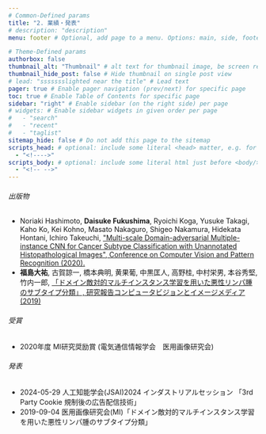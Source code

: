 ```yaml
---
# Common-Defined params
title: "2. 業績・発表"
# description: "description"
menu: footer # Optional, add page to a menu. Options: main, side, footer

# Theme-Defined params
authorbox: false
thumbnail_alt: "Thumbnail" # alt text for thumbnail image, be screen reader friendly!
thumbnail_hide_post: false # Hide thumbnail on single post view
# lead: "ssssssslighted near the title" # Lead text
pager: true # Enable pager navigation (prev/next) for specific page
toc: true # Enable Table of Contents for specific page
sidebar: "right" # Enable sidebar (on the right side) per page
# widgets: # Enable sidebar widgets in given order per page
#   - "search"
#   - "recent"
#   - "taglist"
sitemap_hide: false # Do not add this page to the sitemap
scripts_head: # optional: include some literal <head> matter, e.g. for page-specific JS imports; safeHTML-filtered
  - "<!---->"
scripts_body: # optional: include some literal html just before <body/> tag, e.g. JS initialization; safeHTML-filtered
  - "<!-- -->"
---
```

###### 出版物
- Noriaki Hashimoto, **Daisuke Fukushima**, Ryoichi Koga, Yusuke Takagi, Kaho Ko, Kei Kohno, Masato Nakaguro, Shigeo Nakamura, Hidekata Hontani, Ichiro Takeuchi, ["Multi-scale Domain-adversarial Multiple-instance CNN for Cancer Subtype Classification with Unannotated Histopathological Images", Conference on Computer Vision and Pattern Recognition (2020).](https://openaccess.thecvf.com/content_CVPR_2020/papers/Hashimoto_Multi-scale_Domain-adversarial_Multiple-instance_CNN_for_Cancer_Subtype_Classification_with_Unannotated_CVPR_2020_paper.pdf)
- **福島大祐**,  古賀諒一,  橋本典明,  黄果葡,  中黒匡人,  高野桂,  中村栄男,  本谷秀堅,  竹内一郎, [「ドメイン敵対的マルチインスタンス学習を用いた悪性リンパ腫のサブタイプ分類」, 研究報告コンピュータビジョンとイメージメディア (2019)](https://ken.ieice.org/ken/paper/20190904N1pi/)

###### 受賞
- 2020年度 MI研究奨励賞 (電気通信情報学会　医用画像研究会)

###### 発表
- 2024-05-29 人工知能学会(JSAI)2024 インダストリアルセッション 「3rd Party Cookie 規制後の広告配信技術」
- 2019-09-04 医用画像研究会(MI)「ドメイン敵対的マルチインスタンス学習を用いた悪性リンパ腫のサブタイプ分類」